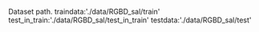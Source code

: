 Dataset path.
traindata:'./data/RGBD_sal/train'
test_in_train:'./data/RGBD_sal/test_in_train'
testdata:'./data/RGBD_sal/test'
